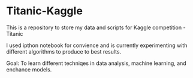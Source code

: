 # Titanic-Kaggle
This is a repository to store my data and scripts for Kaggle competition - Titanic

I used ipthon notebook for convience and is currently experimenting with different algorithms to produce to best results.

Goal: To learn different techniqes in data analysis, machine learning, and enchance models. 
